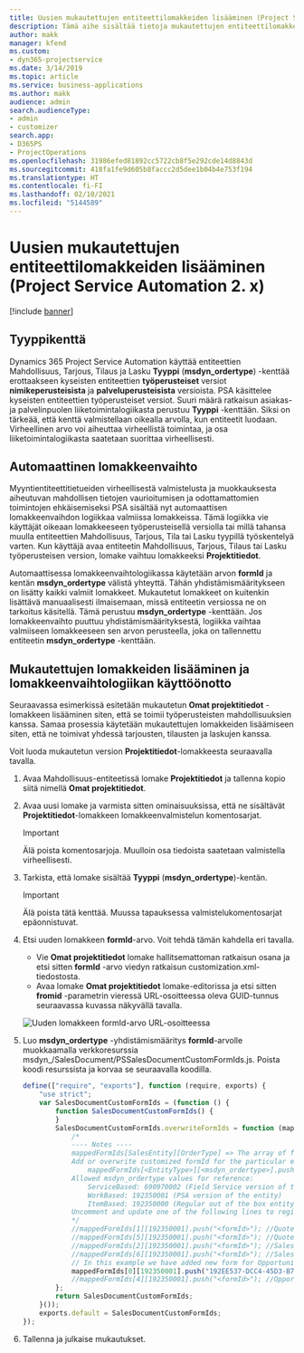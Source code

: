 ```yaml
---
title: Uusien mukautettujen entiteettilomakkeiden lisääminen (Project Service Automation 2. x)
description: Tämä aihe sisältää tietoja mukautettujen entiteettilomakkeiden lisäämisestä mahdollisuuksille, tarjouksille tai laskuille Dynamics 365 Project Service Automationin versiossa 2.x.
author: makk
manager: kfend
ms.custom:
- dyn365-projectservice
ms.date: 3/14/2019
ms.topic: article
ms.service: business-applications
ms.author: makk
audience: admin
search.audienceType:
- admin
- customizer
search.app:
- D365PS
- ProjectOperations
ms.openlocfilehash: 31986efed81892cc5722cb8f5e292cde14d8843d
ms.sourcegitcommit: 418fa1fe9d605b8faccc2d5dee1b04b4e753f194
ms.translationtype: HT
ms.contentlocale: fi-FI
ms.lasthandoff: 02/10/2021
ms.locfileid: "5144589"
---
```

# <a name="add-new-custom-entity-forms-project-service-automation-2x"></a>Uusien mukautettujen entiteettilomakkeiden lisääminen (Project Service Automation 2. x)

[!include [banner](../../includes/psa-now-project-operations.md)]

## <a name="type-field"></a>Tyyppikenttä 

Dynamics 365 Project Service Automation käyttää entiteettien Mahdollisuus, Tarjous, Tilaus ja Lasku **Tyyppi** (**msdyn\_ordertype**) -kenttää erottaakseen kyseisten entiteettien **työperusteiset** versiot **nimikeperusteisista** ja **palveluperusteisista** versioista. PSA käsittelee kyseisten entiteettien työperusteiset versiot. Suuri määrä ratkaisun asiakas- ja palvelinpuolen liiketoimintalogiikasta perustuu **Tyyppi** -kenttään. Siksi on tärkeää, että kenttä valmistellaan oikealla arvolla, kun entiteetit luodaan. Virheellinen arvo voi aiheuttaa virheellistä toimintaa, ja osa liiketoimintalogiikasta saatetaan suorittaa virheellisesti.

## <a name="automatic-form-switching"></a>Automaattinen lomakkeenvaihto

Myyntientiteettitietueiden virheellisestä valmistelusta ja muokkauksesta aiheutuvan mahdollisen tietojen vaurioitumisen ja odottamattomien toimintojen ehkäisemiseksi PSA sisältää nyt automaattisen lomakkeenvaihdon logiikkaa valmiissa lomakkeissa. Tämä logiikka vie käyttäjät oikeaan lomakkeeseen työperusteisellä versiolla tai millä tahansa muulla entiteettien Mahdollisuus, Tarjous, Tila tai Lasku tyypillä työskentelyä varten. Kun käyttäjä avaa entiteetin Mahdollisuus, Tarjous, Tilaus tai Lasku työperusteisen version, lomake vaihtuu lomakkeeksi **Projektitiedot**.

Automaattisessa lomakkeenvaihtologiikassa käytetään arvon **formId** ja kentän **msdyn\_ordertype** välistä yhteyttä. Tähän yhdistämismääritykseen on lisätty kaikki valmiit lomakkeet. Mukautetut lomakkeet on kuitenkin lisättävä manuaalisesti ilmaisemaan, missä entiteetin versiossa ne on tarkoitus käsitellä. Tämä perustuu **msdyn\_ordertype** -kenttään. Jos lomakkeenvaihto puuttuu yhdistämismäärityksestä, logiikka vaihtaa valmiiseen lomakkeeseen sen arvon perusteella, joka on tallennettu entiteetin **msdyn\_ordertype** -kenttään.

## <a name="add-custom-forms-and-turn-on-the-form-switching-logic"></a>Mukautettujen lomakkeiden lisääminen ja lomakkeenvaihtologiikan käyttöönotto

Seuraavassa esimerkissä esitetään mukautetun **Omat projektitiedot** -lomakkeen lisääminen siten, että se toimii työperusteisten mahdollisuuksien kanssa. Samaa prosessia käytetään mukautettujen lomakkeiden lisäämiseen siten, että ne toimivat yhdessä tarjousten, tilausten ja laskujen kanssa.

Voit luoda mukautetun version **Projektitiedot**-lomakkeesta seuraavalla tavalla.

1. Avaa Mahdollisuus-entiteetissä lomake **Projektitiedot** ja tallenna kopio siitä nimellä **Omat projektitiedot**.
2. Avaa uusi lomake ja varmista sitten ominaisuuksissa, että ne sisältävät **Projektitiedot**-lomakkeen lomakkeenvalmistelun komentosarjat. 

    > [!IMPORTANT]
    > Älä poista komentosarjoja. Muulloin osa tiedoista saatetaan valmistella virheellisesti.

3. Tarkista, että lomake sisältää **Tyyppi** (**msdyn\_ordertype**)-kentän. 

    > [!IMPORTANT]
    > Älä poista tätä kenttää. Muussa tapauksessa valmistelukomentosarjat epäonnistuvat.

4. Etsi uuden lomakkeen **formId**-arvo. Voit tehdä tämän kahdella eri tavalla.

    - Vie **Omat projektitiedot** lomake hallitsemattoman ratkaisun osana ja etsi sitten **formId** -arvo viedyn ratkaisun customization.xml-tiedostosta.
    - Avaa lomake **Omat projektitiedot** lomake-editorissa ja etsi sitten **fromid** -parametrin vieressä URL-osoitteessa oleva GUID-tunnus seuraavassa kuvassa näkyvällä tavalla.

    ![Uuden lomakkeen formId-arvo URL-osoitteessa](media/how-to-add-custom-forms-in-v2.0.png)

5. Luo **msdyn\_ordertype** -yhdistämismääritys **formId**-arvolle muokkaamalla verkkoresurssia msdyn\_/SalesDocument/PSSalesDocumentCustomFormIds.js. Poista koodi resurssista ja korvaa se seuraavalla koodilla.

    ```javascript
    define(["require", "exports"], function (require, exports) {
        "use strict";
        var SalesDocumentCustomFormIds = (function () {
            function SalesDocumentCustomFormIds() {
            }
            SalesDocumentCustomFormIds.overwriteFormIds = function (mappedFormIds) {
                /*
                ---- Notes ----
                mappedFormIds[SalesEntity][OrderType] => The array of forms IDs that support particular entity and order type
                Add or overwrite customized formId for the particular entity and order type by calling:
                    mappedFormIds[<EntityType>][<msdyn_ordertype>].push("<formId>");
                Allowed msdyn_ordertype values for reference:
                    ServiceBased: 690970002 (Field Service version of the entity)
                    WorkBased: 192350001 (PSA version of the entity)
                    ItemBased: 192350000 (Regular out of the box entity)
                Uncomment and update one of the following lines to register custom PSA form for required entity:
                */      
                //mappedFormIds[1][192350001].push("<formId>"); //Quote
                //mappedFormIds[5][192350001].push("<formId>"); //Quote Line
                //mappedFormIds[2][192350001].push("<formId>"); //Sales Order
                //mappedFormIds[6][192350001].push("<formId>"); //Sales Order Line
                // In this example we have added new form for Opportunity
                mappedFormIds[0][192350001].push("192EE537-DCC4-45D3-B7AF-EA694B9113D2"); //Opportunity
                //mappedFormIds[4][192350001].push("<formId>"); //Opportunity Line
            };
            return SalesDocumentCustomFormIds;
        }());
        exports.default = SalesDocumentCustomFormIds;
    });
    ```

6. Tallenna ja julkaise mukautukset.

